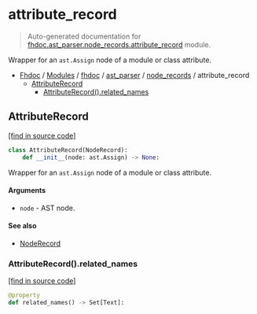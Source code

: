 # attribute_record

> Auto-generated documentation for [fhdoc.ast_parser.node_records.attribute_record](../../../../fhdoc/ast_parser/node_records/attribute_record.py) module.

Wrapper for an `ast.Assign` node of a module or class attribute.

- [Fhdoc](../../../README.md#fhdoc-index) / [Modules](../../../MODULES.md#fhdoc-modules) / [fhdoc](../../index.md#fhdoc) / [ast_parser](../index.md#ast_parser) / [node_records](index.md#node_records) / attribute_record
    - [AttributeRecord](#attributerecord)
        - [AttributeRecord().related_names](#attributerecordrelated_names)

## AttributeRecord

[[find in source code]](../../../../fhdoc/ast_parser/node_records/attribute_record.py#L14)

```python
class AttributeRecord(NodeRecord):
    def __init__(node: ast.Assign) -> None:
```

Wrapper for an `ast.Assign` node of a module or class attribute.

#### Arguments

- `node` - AST node.

#### See also

- [NodeRecord](node_record.md#noderecord)

### AttributeRecord().related_names

[[find in source code]](../../../../fhdoc/ast_parser/node_records/attribute_record.py#L33)

```python
@property
def related_names() -> Set[Text]:
```
